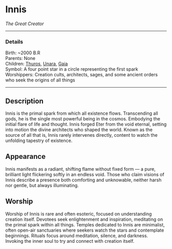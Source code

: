 # Innis

*The Great Creator*

---

### Details

Birth: ~2000 B.R  
Parents: None  
Children: [Thuros](Thuros.md), [Unara](Unara.md), [Gaia](Gaia.md)  
Symbol: A four point star in a circle representing the first spark  
Worshippers: Creation cults, architects, sages, and some ancient orders who seek the origins of all things  

---

## Description

Innis is the primal spark from which all existence flows. Transcending all gods, he is the single most powerful being in the cosmos. Embodying the initial flare of life and thought. Innis forged Eter from the void eternal, setting into motion the divine architects who shaped the world. Known as the source of all that is, Innis rarely intervenes directly, content to watch the unfolding tapestry of existence.


## Appearance

Innis manifests as a radiant, shifting flame without fixed form — a pure, brilliant light flickering softly in an endless void. Those who claim visions of Innis describe a presence both comforting and unknowable, neither harsh nor gentle, but always illuminating.


## Worship

Worship of Innis is rare and often esoteric, focused on understanding creation itself. Devotees seek enlightenment and inspiration, meditating on the primal spark within all things. Temples dedicated to Innis are minimalist, often open-air sanctuaries where seekers watch the stars and contemplate beginnings. Rituals focus around meditation, silence, and darkness. Invoking the inner soul to try and connect with creation itself.
